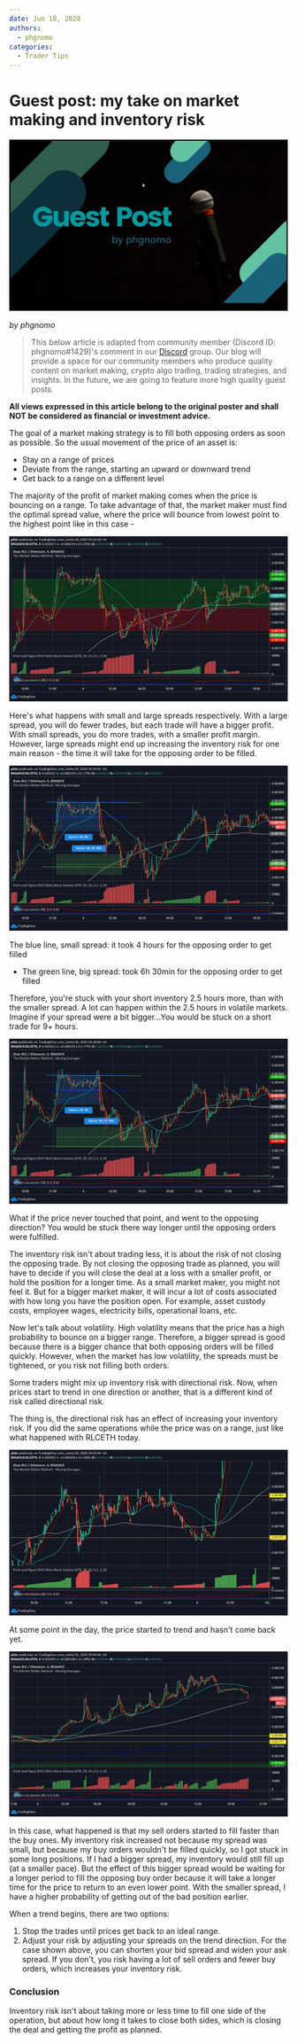 ```yaml
---
date: Jun 18, 2020
authors:
  - phgnomo
categories:
  - Trader Tips
---
```


# Guest post: my take on market making and inventory risk

![bNBSjaAN](image_0.jpg)

*by phgnomo*


> This below article is adapted from community member (Discord ID: phgnomo#1429)'s comment in our [Discord](https://discordapp.com/channels/530578568154054663/573897735510425645/718587117919404113?ref=blog.hummingbot.org) group. Our blog will provide a space for our community members who produce quality content on market making, crypto algo trading, trading strategies, and insights. In the future, we are going to feature more high quality guest posts.

**All views expressed in this article belong to the original poster and shall NOT be considered as financial or investment advice.**


The goal of a market making strategy is to fill both opposing orders as soon as possible. So the usual movement of the price of an asset is:

* Stay on a range of prices
* Deviate from the range, starting an upward or downward trend
* Get back to a range on a different level

<!-- more -->

The majority of the profit of market making comes when the price is bouncing on a range. To take advantage of that, the market maker must find the optimal spread value, where the price will bounce from lowest point to the highest point like in this case -

![bNBSjaAN](image_1.jpg)

Here's what happens with small and large spreads respectively. With a large spread, you will do fewer trades, but each trade will have a bigger profit. With small spreads, you do more trades, with a smaller profit margin. However, large spreads might end up increasing the inventory risk for one main reason - the time it will take for the opposing order to be filled.

![bNBSjaAN](image_2.jpg)

The blue line, small spread: it took 4 hours for the opposing order to get filled

* The green line, big spread: took 6h 30min for the opposing order to get filled

Therefore, you're stuck with your short inventory 2.5 hours more, than with the smaller spread. A lot can happen within the 2.5 hours in volatile markets. Imagine if your spread were a bit bigger...You would be stuck on a short trade for 9+ hours.

![bNBSjaAN](image_3.jpg)

What if the price never touched that point, and went to the opposing direction? You would be stuck there way longer until the opposing orders were fulfilled.

The inventory risk isn't about trading less, it is about the risk of not closing the opposing trade. By not closing the opposing trade as planned, you will have to decide if you will close the deal at a loss with a smaller profit, or hold the position for a longer time. As a small market maker, you might not feel it. But for a bigger market maker, it will incur a lot of costs associated with how long you have the position open. For example, asset custody costs, employee wages, electricity bills, operational loans, etc.

Now let's talk about volatility. High volatility means that the price has a high probability to bounce on a bigger range. Therefore, a bigger spread is good because there is a bigger chance that both opposing orders will be filled quickly. However, when the market has low volatility, the spreads must be tightened, or you risk not filling both orders.

Some traders might mix up inventory risk with directional risk. Now, when prices start to trend in one direction or another, that is a different kind of risk called directional risk.

The thing is, the directional risk has an effect of increasing your inventory risk. If you did the same operations while the price was on a range, just like what happened with RLCETH today.

![bNBSjaAN](image_4.jpg)

At some point in the day, the price started to trend and hasn't come back yet.

![bNBSjaAN](image_5.jpg)

In this case, what happened is that my sell orders started to fill faster than the buy ones. My inventory risk increased not because my spread was small, but because my buy orders wouldn't be filled quickly, so I got stuck in some long positions. If I had a bigger spread, my inventory would still fill up (at a smaller pace). But the effect of this bigger spread would be waiting for a longer period to fill the opposing buy order because it will take a longer time for the price to return to an even lower point. With the smaller spread, I have a higher probability of getting out of the bad position earlier.

When a trend begins, there are two options:

1. Stop the trades until prices get back to an ideal range.
2. Adjust your risk by adjusting your spreads on the trend direction. For the case shown above, you can shorten your bid spread and widen your ask spread. If you don't, you risk having a lot of sell orders and fewer buy orders, which increases your inventory risk.

### **Conclusion**

Inventory risk isn't about taking more or less time to fill one side of the operation, but about how long it takes to close both sides, which is closing the deal and getting the profit as planned.


